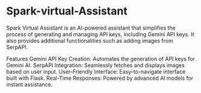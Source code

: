 ﻿# Spark-virtual-Assistant
 
Spark Virtual Assistant is an AI-powered assistant that simplifies the process of generating and managing API keys, including Gemini API keys. It also provides additional functionalities such as adding images from SerpAPI.

Features
Gemini API Key Creation: Automates the generation of API keys for Gemini AI.
SerpAPI Integration: Seamlessly fetches and displays images based on user input.
User-Friendly Interface: Easy-to-navigate interface built with Flask.
Real-Time Responses: Powered by advanced AI models for instant assistance.
